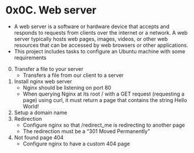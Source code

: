 # 0x0C. Web server
- A web server is a software or hardware device that accepts and responds to requests from clients over the internet or a network. A web server typically hosts web pages, images, videos, or other web resources that can be accessed by web browsers or other applications.
- This project includes tasks to configure an Ubuntu machine with some requirements
0. Transfer a file to your server
    * Transfers a file from our client to a server
1. Install nginx web server
    * Nginx should be listening on port 80
    * When querying Nginx at its root / with a GET request (requesting a page) using curl, it must return a page that contains the string Hello World!
2. Setup a domain name
3. Redirection
    * Configure nginx so that /redirect_me is redirecting to another page
    * The redirection must be a “301 Moved Permanently”
4. Not found page 404
    * Configure nginx to have a custom 404 page
